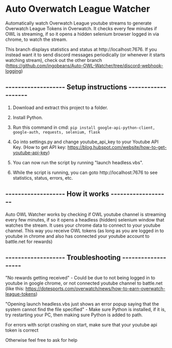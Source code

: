 # Auto Overwatch League Watcher

Automatically watch Overwatch League youtube streams to generate Overwatch League Tokens in Overwatch. It checks every few minutes if OWL is streaming, if so it opens a hidden selenium browser logged in via chrome, to watch the stream. 

This branch displays statistics and status at http://localhost:7676.
If you instead want it to send discord messages periodically (or whenever it starts watching stream), check out the other branch (https://github.com/ingobeans/Auto-OWL-Watcher/tree/discord-webhook-logging)


## **-------------------  Setup instructions  -------------------**

1. Download and extract this project to a folder.

2. Install Python.

3. Run this command in cmd: `pip install google-api-python-client, google-auth, requests, selenium, flask`

4. Go into settings.py and change youtube_api_key to your Youtube API Key. (How to get API key:  https://blog.hubspot.com/website/how-to-get-youtube-api-key)

5. You can now run the script by running "launch headless.vbs".

6. While the script is running, you can goto http://localhost:7676 to see statistics, status, errors, etc.


## **-------------------  How it works  -------------------**

Auto OWL Watcher works by checking if OWL youtube channel is streaming every few minutes, if so it opens a headless (hidden) selenium window that watches the stream. 
It uses your chrome data to connect to your youtube channel. This way you receive OWL tokens (as long as you are logged in to youtube in chrome and also has connected your youtube account to battle.net for rewards)


## **------------------- Troubleshooting  -------------------**

"No rewards getting received" - Could be due to not being logged in to youtube in google chrome, or not connected youtube channel to battle.net (like this: https://dotesports.com/overwatch/news/how-to-earn-overwatch-league-tokens)


"Opening launch headless.vbs just shows an error popup saying that the system cannot find the file specified" - Make sure Python is installed, if it is, try restarting your PC, then making sure Python is added to path.


For errors with script crashing on start, make sure that your youtube api token is correct

Otherwise feel free to ask for help